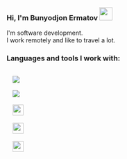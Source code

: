 ### Hi, I'm  Bunyodjon Ermatov <img src="https://i.giphy.com/gM5qFksULw54NMWyry.webp" width="30px">

I'm software development. <br/>
I work remotely and like to travel a lot.
<br/>

### Languages and tools I work with:

<code>
  <img src="https://res.cloudinary.com/thewebmaster/image/upload/c_scale,f_auto,q_auto:best,w_516/images/html/html5.png" >
</code>
<code>
  <img src="https://upload.wikimedia.org/wikipedia/commons/thumb/6/62/CSS3_logo.svg/800px-CSS3_logo.svg.png">
</code>
<code>
  <img src="https://res.cloudinary.com/thewebmaster/image/upload/c_scale,f_auto,q_auto:best,w_516/images/html/html5.png" width="25px">
</code>
<code>
  <img src="https://res.cloudinary.com/thewebmaster/image/upload/c_scale,f_auto,q_auto:best,w_516/images/html/html5.png" width="25px">
</code>
<code>
  <img src="https://res.cloudinary.com/thewebmaster/image/upload/c_scale,f_auto,q_auto:best,w_516/images/html/html5.png" width="25px">
</code>
